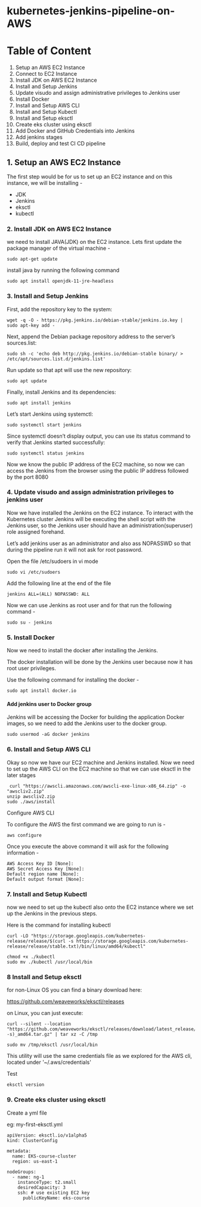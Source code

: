 # kubernetes-jenkins-pipeline-on-AWS

Table of Content
=================

1. Setup an AWS EC2 Instance
2. Connect to EC2 Instance
3. Install JDK on AWS EC2 Instance
4. Install and Setup Jenkins
5. Update visudo and assign administrative privileges to Jenkins user
6. Install Docker
7. Install and Setup AWS CLI
8. Install and Setup Kubectl
9. Install and Setup eksctl
10. Create eks cluster using eksctl
11. Add Docker and GitHub Credentials into Jenkins
12. Add jenkins stages
13. Build, deploy and test CI CD pipeline

## 1. Setup an AWS EC2 Instance
The first step would be for us to set up an EC2 instance and on this instance, we will be installing -

* JDK
* Jenkins
* eksctl
* kubectl

### 2. Install JDK on AWS EC2 Instance

we need to install JAVA(JDK) on the EC2 instance.
Lets first update the package manager of the virtual machine -

```
sudo apt-get update  
```
install java by running the following command

```
sudo apt install openjdk-11-jre-headless
```

### 3. Install and Setup Jenkins

First, add the repository key to the system:

```
wget -q -O - https://pkg.jenkins.io/debian-stable/jenkins.io.key | sudo apt-key add -
```
Next, append the Debian package repository address to the server’s sources.list:

```
sudo sh -c 'echo deb http://pkg.jenkins.io/debian-stable binary/ > /etc/apt/sources.list.d/jenkins.list'
```
 Run update so that apt will use the new repository:

```
sudo apt update
```
Finally, install Jenkins and its dependencies:
```
sudo apt install jenkins
```
Let’s start Jenkins using systemctl:
```
sudo systemctl start jenkins
```
Since systemctl doesn’t display output, you can use its status command to verify that Jenkins started successfully:
```
sudo systemctl status jenkins
```
Now we know the public IP address of the EC2 machine, so now we can access the Jenkins from the browser using the public IP address followed by the port 8080

### 4. Update visudo and assign administration privileges to jenkins user

Now we have installed the Jenkins on the EC2 instance. To interact with the Kubernetes cluster Jenkins will be executing the shell script with the Jenkins user, so the Jenkins user should have an administration(superuser) role assigned forehand.

Let’s add jenkins user as an administrator and also ass NOPASSWD so that during the pipeline run it will not ask for root password.

Open the file /etc/sudoers in vi mode
```
sudo vi /etc/sudoers 
```
Add the following line at the end of the file
```
jenkins ALL=(ALL) NOPASSWD: ALL 
```
Now we can use Jenkins as root user and for that run the following command -
```
sudo su - jenkins  
```
### 5. Install Docker

Now we need to install the docker after installing the Jenkins.

The docker installation will be done by the Jenkins user because now it has root user privileges.

Use the following command for installing the docker -
```
sudo apt install docker.io
```

#### Add jenkins user to Docker group
Jenkins will be accessing the Docker for building the application Docker images, so we need to add the Jenkins user to the docker group.
```
sudo usermod -aG docker jenkins 
```
### 6. Install and Setup AWS CLI

Okay so now we have our EC2 machine and Jenkins installed. Now we need to set up the AWS CLI on the EC2 machine so that we can use eksctl in the later stages

```
 curl "https://awscli.amazonaws.com/awscli-exe-linux-x86_64.zip" -o "awscliv2.zip"
unzip awscliv2.zip
sudo ./aws/install
```
Configure AWS CLI

To configure the AWS the first command we are going to run is -
```
aws configure 
```
Once you execute the above command it will ask for the following information -
```
AWS Access Key ID [None]:
AWS Secret Access Key [None]:
Default region name [None]:
Default output format [None]:
```

### 7. Install and Setup Kubectl

now we need to set up the kubectl also onto the EC2 instance where we set up the Jenkins in the previous steps.

Here is the command for installing kubectl

```
curl -LO "https://storage.googleapis.com/kubernetes-release/release/$(curl -s https://storage.googleapis.com/kubernetes-release/release/stable.txt)/bin/linux/amd64/kubectl"
```
```
chmod +x ./kubectl 
sudo mv ./kubectl /usr/local/bin
```
### 8 Install and Setup eksctl

for non-Linux OS you can find a binary download here:

https://github.com/weaveworks/eksctl/releases

on Linux, you can just execute:
```
curl --silent --location "https://github.com/weaveworks/eksctl/releases/download/latest_release/eksctl_$(uname -s)_amd64.tar.gz" | tar xz -C /tmp  

sudo mv /tmp/eksctl /usr/local/bin
```
This utility will use the same credentials file as we explored for the AWS cli, located under '~/.aws/credentials'

Test
```
eksctl version
```
### 9. Create eks cluster using eksctl

Create a yml file

eg: my-first-eksctl.yml

```
apiVersion: eksctl.io/v1alpha5
kind: ClusterConfig

metadata:
  name: EKS-course-cluster
  region: us-east-1

nodeGroups:
  - name: ng-1
    instanceType: t2.small
    desiredCapacity: 3
    ssh: # use existing EC2 key
      publicKeyName: eks-course
```

